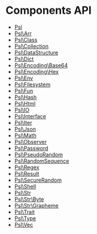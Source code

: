 <!--
    This markdown file was generated using `docs/documenter.php`.

    Any edits to it will likely be lost.
-->

# Components API

- [Psl](./component/psl.md)
- [Psl\Arr](./component/arr.md)
- [Psl\Class](./component/class.md)
- [Psl\Collection](./component/collection.md)
- [Psl\DataStructure](./component/data-structure.md)
- [Psl\Dict](./component/dict.md)
- [Psl\Encoding\Base64](./component/encoding-base64.md)
- [Psl\Encoding\Hex](./component/encoding-hex.md)
- [Psl\Env](./component/env.md)
- [Psl\Filesystem](./component/filesystem.md)
- [Psl\Fun](./component/fun.md)
- [Psl\Hash](./component/hash.md)
- [Psl\Html](./component/html.md)
- [Psl\IO](./component/io.md)
- [Psl\Interface](./component/interface.md)
- [Psl\Iter](./component/iter.md)
- [Psl\Json](./component/json.md)
- [Psl\Math](./component/math.md)
- [Psl\Observer](./component/observer.md)
- [Psl\Password](./component/password.md)
- [Psl\PseudoRandom](./component/pseudo-random.md)
- [Psl\RandomSequence](./component/random-sequence.md)
- [Psl\Regex](./component/regex.md)
- [Psl\Result](./component/result.md)
- [Psl\SecureRandom](./component/secure-random.md)
- [Psl\Shell](./component/shell.md)
- [Psl\Str](./component/str.md)
- [Psl\Str\Byte](./component/str-byte.md)
- [Psl\Str\Grapheme](./component/str-grapheme.md)
- [Psl\Trait](./component/trait.md)
- [Psl\Type](./component/type.md)
- [Psl\Vec](./component/vec.md)

